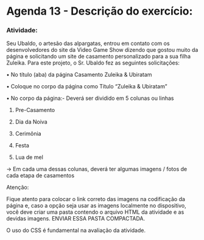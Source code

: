 # Agenda 13 - Descrição do exercício: 

### Atividade:

Seu Ubaldo, o artesão das alpargatas, entrou em contato com os desenvolvedores do site da Video Game Show dizendo que gostou muito da página e solicitando um site de casamento personalizado para a sua filha Zuleika.
Para este projeto, o Sr. Ubaldo fez as seguintes solicitações:

• No título (aba) da página Casamento Zuleika & Ubiratam

• Coloque no corpo da página como Título “Zuleika & Ubiratam”

• No corpo da página:- Deverá ser dividido em 5 colunas ou linhas

  1. Pre-Casamento

  2. Dia da Noiva

  3. Cerimônia

  4. Festa

  5. Lua de mel

-> Em cada uma dessas colunas, deverá ter algumas imagens / fotos de cada etapa de casamentos

Atenção:

Fique atento para colocar o link correto das imagens na codificação da página e, caso a opção seja usar as imagens localmente no dispositivo, você deve criar uma pasta  contendo o arquivo HTML da atividade e as devidas imagens. ENVIAR ESSA PASTA COMPACTADA.

O uso do CSS é fundamental na avaliação da atividade.


